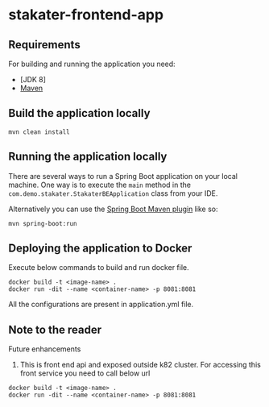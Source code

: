 # stakater-frontend-app

## Requirements

For building and running the application you need:

- [JDK 8]
- [Maven ](https://maven.apache.org)

## Build the application locally

```shell
mvn clean install
```


## Running the application locally

There are several ways to run a Spring Boot application on your local machine. One way is to execute the `main` method in the `com.demo.stakater.StakaterBEApplication` class from your IDE.

Alternatively you can use the [Spring Boot Maven plugin](https://docs.spring.io/spring-boot/docs/current/reference/html/build-tool-plugins-maven-plugin.html) like so:

```shell
mvn spring-boot:run
```

## Deploying the application to Docker

Execute below commands to build and run docker file.

```shell
docker build -t <image-name> .
docker run -dit --name <container-name> -p 8081:8081
```

All the configurations are present in application.yml file.


## Note to the reader

 Future enhancements

1. This is front end api and exposed outside k82 cluster. For accessing this front service you need to call below url

```shell
docker build -t <image-name> .
docker run -dit --name <container-name> -p 8081:8081
```